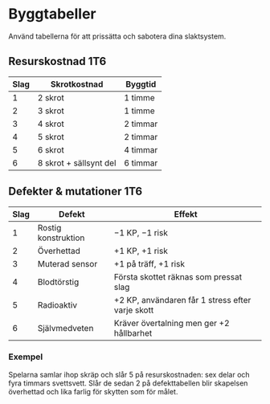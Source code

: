 # Byggtabeller

Använd tabellerna för att prissätta och sabotera dina slaktsystem.

## Resurskostnad 1T6
| Slag | Skrotkostnad | Byggtid |
|------|--------------|---------|
| 1 | 2 skrot | 1 timme |
| 2 | 3 skrot | 1 timme |
| 3 | 4 skrot | 2 timmar |
| 4 | 5 skrot | 2 timmar |
| 5 | 6 skrot | 4 timmar |
| 6 | 8 skrot + sällsynt del | 6 timmar |

## Defekter & mutationer 1T6
| Slag | Defekt | Effekt |
|------|--------|--------|
| 1 | Rostig konstruktion | −1 KP, −1 risk |
| 2 | Överhettad | +1 KP, +1 risk |
| 3 | Muterad sensor | +1 på träff, +1 risk |
| 4 | Blodtörstig | Första skottet räknas som pressat slag |
| 5 | Radioaktiv | +2 KP, användaren får 1 stress efter varje skott |
| 6 | Självmedveten | Kräver övertalning men ger +2 hållbarhet |

### Exempel

Spelarna samlar ihop skräp och slår 5 på resurskostnaden: sex delar och fyra timmars svettsvett. Slår de sedan 2 på defekttabellen blir skapelsen överhettad och lika farlig för skytten som för målet.
